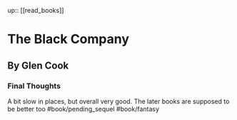 up:: [[read_books]]

# The Black Company
## By Glen Cook
### Final Thoughts
A bit slow in places, but overall very good. The later books are supposed to be better too
#book/pending_sequel 
#book/fantasy 
